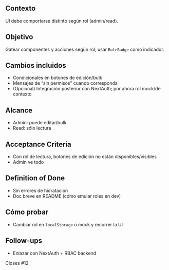 ## Contexto
UI debe comportarse distinto según rol (admin/read).

## Objetivo
Gatear componentes y acciones según rol; usar `RoleBadge` como indicador.

## Cambios incluidos
- Condicionales en botones de edición/bulk
- Mensajes de “sin permisos” cuando corresponda
- (Opcional) Integración posterior con NextAuth; por ahora rol mock/de contexto

## Alcance
- Admin: puede editar/bulk
- Read: sólo lectura

## Acceptance Criteria
- Con rol de lectura, botones de edición no están disponibles/visibles
- Admin ve todo

## Definition of Done
- Sin errores de hidratación
- Doc breve en README (cómo emular roles en dev)

## Cómo probar
- Cambiar rol en `localStorage` o mock y recorrer la UI

## Follow-ups
- Enlazar con NextAuth + RBAC backend

Closes #12
